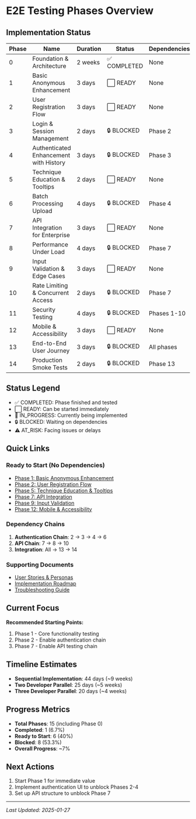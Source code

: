 # E2E Testing Phases Overview

## Implementation Status

| Phase | Name | Duration | Status | Dependencies | Progress |
|-------|------|----------|--------|--------------|----------|
| 0 | Foundation & Architecture | 2 weeks | ✅ COMPLETED | None | 100% |
| 1 | Basic Anonymous Enhancement | 3 days | ⬜ READY | None | 0% |
| 2 | User Registration Flow | 3 days | ⬜ READY | None | 0% |
| 3 | Login & Session Management | 2 days | 🔒 BLOCKED | Phase 2 | 0% |
| 4 | Authenticated Enhancement with History | 3 days | 🔒 BLOCKED | Phase 3 | 0% |
| 5 | Technique Education & Tooltips | 2 days | ⬜ READY | None | 0% |
| 6 | Batch Processing Upload | 4 days | 🔒 BLOCKED | Phase 4 | 0% |
| 7 | API Integration for Enterprise | 3 days | ⬜ READY | None | 0% |
| 8 | Performance Under Load | 4 days | 🔒 BLOCKED | Phase 7 | 0% |
| 9 | Input Validation & Edge Cases | 3 days | ⬜ READY | None | 0% |
| 10 | Rate Limiting & Concurrent Access | 2 days | 🔒 BLOCKED | Phase 7 | 0% |
| 11 | Security Testing | 4 days | 🔒 BLOCKED | Phases 1-10 | 0% |
| 12 | Mobile & Accessibility | 3 days | ⬜ READY | None | 0% |
| 13 | End-to-End User Journey | 3 days | 🔒 BLOCKED | All phases | 0% |
| 14 | Production Smoke Tests | 2 days | 🔒 BLOCKED | Phase 13 | 0% |

## Status Legend
- ✅ COMPLETED: Phase finished and tested
- ⬜ READY: Can be started immediately
- 🔄 IN_PROGRESS: Currently being implemented
- 🔒 BLOCKED: Waiting on dependencies
- ⚠️ AT_RISK: Facing issues or delays

## Quick Links

### Ready to Start (No Dependencies)
- [Phase 1: Basic Anonymous Enhancement](phase_01_anonymous_enhancement.md)
- [Phase 2: User Registration Flow](phase_02_user_registration.md)
- [Phase 5: Technique Education & Tooltips](phase_05_technique_education.md)
- [Phase 7: API Integration](phase_07_api_integration.md)
- [Phase 9: Input Validation](phase_09_input_validation.md)
- [Phase 12: Mobile & Accessibility](phase_12_mobile_accessibility.md)

### Dependency Chains
1. **Authentication Chain**: 2 → 3 → 4 → 6
2. **API Chain**: 7 → 8 → 10
3. **Integration**: All → 13 → 14

### Supporting Documents
- [User Stories & Personas](../USER_STORIES.md)
- [Implementation Roadmap](../IMPLEMENTATION_ROADMAP.md)
- [Troubleshooting Guide](../TROUBLESHOOTING_GUIDE.md)

## Current Focus
**Recommended Starting Points:**
1. Phase 1 - Core functionality testing
2. Phase 2 - Enable authentication chain
3. Phase 7 - Enable API testing chain

## Timeline Estimates
- **Sequential Implementation**: 44 days (~9 weeks)
- **Two Developer Parallel**: 25 days (~5 weeks)
- **Three Developer Parallel**: 20 days (~4 weeks)

## Progress Metrics
- **Total Phases**: 15 (including Phase 0)
- **Completed**: 1 (6.7%)
- **Ready to Start**: 6 (40%)
- **Blocked**: 8 (53.3%)
- **Overall Progress**: ~7%

## Next Actions
1. Start Phase 1 for immediate value
2. Implement authentication UI to unblock Phases 2-4
3. Set up API structure to unblock Phase 7

---

*Last Updated: 2025-01-27*
